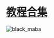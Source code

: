 # [教程合集](http://notes.maxwi.com/2014/03/20/introduction-markdown/)

![black_maba](https://github.com/clydebear/learning/blob/master/pic/black_maba.jpg "come on")
